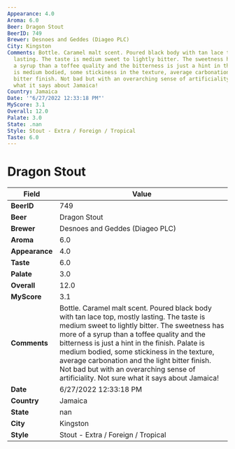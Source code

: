 ```yaml
---
Appearance: 4.0
Aroma: 6.0
Beer: Dragon Stout
BeerID: 749
Brewer: Desnoes and Geddes (Diageo PLC)
City: Kingston
Comments: Bottle. Caramel malt scent. Poured black body with tan lace top, mostly
  lasting. The taste is medium sweet to lightly bitter. The sweetness has more of
  a syrup than a toffee quality and the bitterness is just a hint in the finish. Palate
  is medium bodied, some stickiness in the texture, average carbonation and the light
  bitter finish. Not bad but with an overarching sense of artificiality. Not sure
  what it says about Jamaica!
Country: Jamaica
Date: '"6/27/2022 12:33:18 PM"'
MyScore: 3.1
Overall: 12.0
Palate: 3.0
State: .nan
Style: Stout - Extra / Foreign / Tropical
Taste: 6.0
---
```


# Dragon Stout

| Field         | Value |
|---------------|-------|
| **BeerID** | 749 |
| **Beer** | Dragon Stout |
| **Brewer** | Desnoes and Geddes (Diageo PLC) |
| **Aroma** | 6.0 |
| **Appearance** | 4.0 |
| **Taste** | 6.0 |
| **Palate** | 3.0 |
| **Overall** | 12.0 |
| **MyScore** | 3.1 |
| **Comments** | Bottle. Caramel malt scent. Poured black body with tan lace top, mostly lasting. The taste is medium sweet to lightly bitter. The sweetness has more of a syrup than a toffee quality and the bitterness is just a hint in the finish. Palate is medium bodied, some stickiness in the texture, average carbonation and the light bitter finish. Not bad but with an overarching sense of artificiality. Not sure what it says about Jamaica! |
| **Date** | 6/27/2022 12:33:18 PM |
| **Country** | Jamaica |
| **State** | nan |
| **City** | Kingston |
| **Style** | Stout - Extra / Foreign / Tropical |
